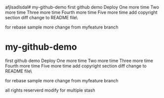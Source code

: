 afjlsadlsdal# my-github-demo
first github demo
Deploy
One more time
Two more time
Three more time
Fourth more time
Five more time
add copyright section
diff change to README file\

for rebase sample
more change from myfeature branch
# my-github-demo
first github demo
Deploy
One more time
Two more time
Three more time
Fourth more time
Five more time
add copyright section
diff change to README file\

for rebase sample
more change from myfeature branch

all rights reserverd
modify for multiple stash 
